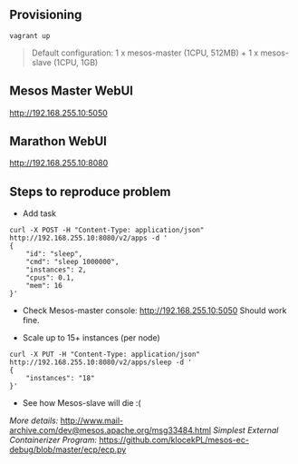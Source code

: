 ## Provisioning
```
vagrant up
```
> Default configuration: 1 x mesos-master (1CPU, 512MB) + 1 x mesos-slave (1CPU, 1GB)

## Mesos Master WebUI

http://192.168.255.10:5050

## Marathon WebUI

http://192.168.255.10:8080

## Steps to reproduce problem

* Add task

```
curl -X POST -H "Content-Type: application/json" http://192.168.255.10:8080/v2/apps -d '
{
    "id": "sleep",
    "cmd": "sleep 1000000",
    "instances": 2,
    "cpus": 0.1,
    "mem": 16
}'
```
* Check Mesos-master console: http://192.168.255.10:5050 Should work fine.

* Scale up to 15+ instances (per node)

```
curl -X PUT -H "Content-Type: application/json" http://192.168.255.10:8080/v2/apps/sleep -d '
{
    "instances": "18"
}'
```

* See how Mesos-slave will die :(

*More details:* http://www.mail-archive.com/dev@mesos.apache.org/msg33484.html
*Simplest External Containerizer Program:* https://github.com/klocekPL/mesos-ec-debug/blob/master/ecp/ecp.py
